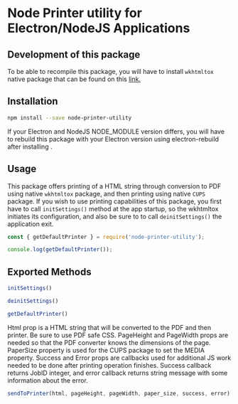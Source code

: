 # Node Printer utility for Electron/NodeJS Applications

## Development of this package

To be able to recompile this package, you will have to install ```wkhtmltox``` native package that can be found on this [link.](https://wkhtmltopdf.org/downloads.html)

## Installation

```bash
npm install --save node-printer-utility
```

If your Electron and NodeJS NODE_MODULE version differs, you will have to rebuild this package with your Electron version using electron-rebuild after installing .

## Usage
This package offers printing of a HTML string through conversion to PDF using native ```wkhtmltox``` package, and then printing using native ```CUPS``` package.
If you wish to use printing capabilities of this package, you first have to call ```initSettings()``` method at the app startup, so the wkhtmltox initiates its configuration, and also be sure to to call ```deinitSettings()``` the application exit.

```js
const { getDefaultPrinter } = require('node-printer-utility');

console.log(getDefaultPrinter());
```

## Exported Methods

```js
initSettings()
```
```js
deinitSettings()
```
```js
getDefaultPrinter()
```

Html prop is a HTML string that will be converted to the PDF and then printer. Be sure to use PDF safe CSS.
PageHeight and PageWidth props are needed so that the PDF converter knows the dimensions of the page.
PaperSize property is used for the CUPS package to set the MEDIA property.
Success and Error props are callbacks used for additional JS work needed to be done after printing operation finishes.
Success callback returns JobID integer, and error callback returns string message with some information about the error.
```js
sendToPrinter(html, pageHeight, pageWidth, paper_size, success, error)
```
